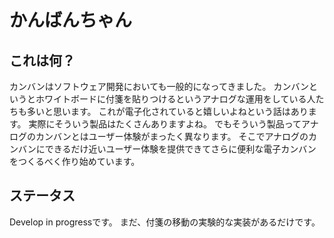 # かんばんちゃん

## これは何？

カンバンはソフトウェア開発においても一般的になってきました。
カンバンというとホワイトボードに付箋を貼りつけるというアナログな運用をしている人たちも多いと思います。
これが電子化されていると嬉しいよねという話はあります。
実際にそういう製品はたくさんありますよね。
でもそういう製品ってアナログのカンバンとはユーザー体験がまったく異なります。
そこでアナログのカンバンにできるだけ近いユーザー体験を提供できてさらに便利な電子カンバンをつくるべく作り始めています。

## ステータス

Develop in progressです。
まだ、付箋の移動の実験的な実装があるだけです。
